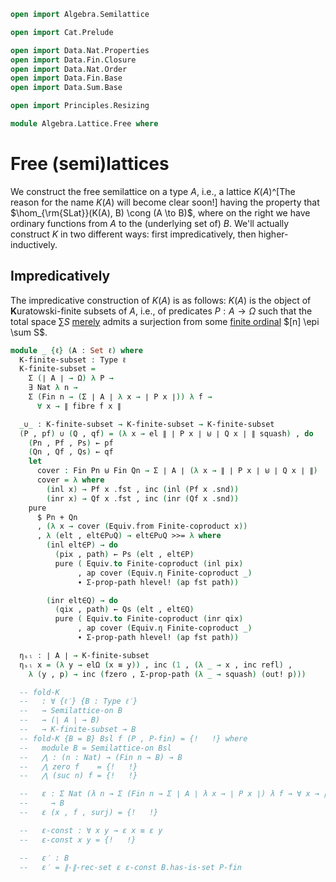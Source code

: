 ```agda
open import Algebra.Semilattice

open import Cat.Prelude

open import Data.Nat.Properties
open import Data.Fin.Closure
open import Data.Nat.Order
open import Data.Fin.Base
open import Data.Sum.Base

open import Principles.Resizing

module Algebra.Lattice.Free where
```

# Free (semi)lattices

We construct the free semilattice on a type $A$, i.e., a lattice
$K(A)$^[The reason for the name $K(A)$ will become clear soon!] having
the property that $\hom_{\rm{SLat}}(K(A), B) \cong (A \to B)$, where on
the right we have ordinary functions from $A$ to the (underlying set of)
$B$. We'll actually construct $K$ in two different ways: first
impredicatively, then higher-inductively.

## Impredicatively

The impredicative construction of $K(A)$ is as follows: $K(A)$ is the
object of **K**uratowski-finite subsets of $A$, i.e., of predicates $P :
A \to \Omega$ such that the total space $\sum S$ [merely] admits a
surjection from some [finite ordinal] $[n] \epi \sum S$.

[merely]: 1Lab.HIT.Truncation.html
[finite ordinal]: Data.Fin.Base.html

```agda
module _ {ℓ} (A : Set ℓ) where
  K-finite-subset : Type ℓ
  K-finite-subset =
    Σ (∣ A ∣ → Ω) λ P →
    ∃ Nat λ n →
    Σ (Fin n → (Σ ∣ A ∣ λ x → ∣ P x ∣)) λ f →
      ∀ x → ∥ fibre f x ∥

  _∪_ : K-finite-subset → K-finite-subset → K-finite-subset
  (P , pf) ∪ (Q , qf) = (λ x → el ∥ ∣ P x ∣ ⊎ ∣ Q x ∣ ∥ squash) , do
    (Pn , Pf , Ps) ← pf
    (Qn , Qf , Qs) ← qf
    let
      cover : Fin Pn ⊎ Fin Qn → Σ ∣ A ∣ (λ x → ∥ ∣ P x ∣ ⊎ ∣ Q x ∣ ∥)
      cover = λ where
        (inl x) → Pf x .fst , inc (inl (Pf x .snd))
        (inr x) → Qf x .fst , inc (inr (Qf x .snd))
    pure
      $ Pn + Qn
      , (λ x → cover (Equiv.from Finite-coproduct x))
      , λ (elt , elt∈P∪Q) → elt∈P∪Q >>= λ where
        (inl elt∈P) → do
          (pix , path) ← Ps (elt , elt∈P)
          pure ( Equiv.to Finite-coproduct (inl pix)
               , ap cover (Equiv.η Finite-coproduct _)
               ∙ Σ-prop-path hlevel! (ap fst path))

        (inr elt∈Q) → do
          (qix , path) ← Qs (elt , elt∈Q)
          pure ( Equiv.to Finite-coproduct (inr qix)
               , ap cover (Equiv.η Finite-coproduct _)
               ∙ Σ-prop-path hlevel! (ap fst path))

  ηₛₗ : ∣ A ∣ → K-finite-subset
  ηₛₗ x = (λ y → elΩ (x ≡ y)) , inc (1 , (λ _ → x , inc refl) ,
    λ (y , p) → inc (fzero , Σ-prop-path (λ _ → squash) (out! p)))

  -- fold-K
  --   : ∀ {ℓ′} {B : Type ℓ′}
  --   → Semilattice-on B
  --   → (∣ A ∣ → B)
  --   → K-finite-subset → B
  -- fold-K {B = B} Bsl f (P , P-fin) = {!   !} where
  --   module B = Semilattice-on Bsl
  --   ⋀ : (n : Nat) → (Fin n → B) → B
  --   ⋀ zero f    = {!   !}
  --   ⋀ (suc n) f = {!   !}

  --   ε : Σ Nat (λ n → Σ (Fin n → Σ ∣ A ∣ λ x → ∣ P x ∣) λ f → ∀ x → ∥ fibre f x ∥)
  --     → B
  --   ε (x , f , surj) = {!   !}

  --   ε-const : ∀ x y → ε x ≡ ε y
  --   ε-const x y = {!   !}

  --   ε′ : B
  --   ε′ = ∥-∥-rec-set ε ε-const B.has-is-set P-fin
```
